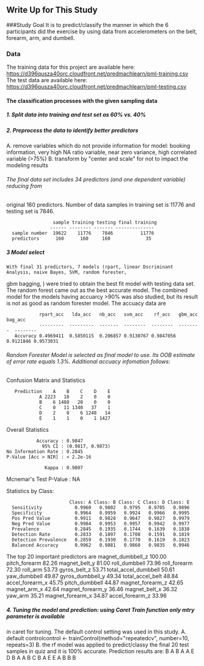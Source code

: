 ## Write Up for This Study

###Study Goal
It is to predict/classify the manner in which the 6 participants did the exercise by using data from accelerometers on the belt, forearm, arm, and dumbell. 
### Data
The training data for this project are available here:
https://d396qusza40orc.cloudfront.net/predmachlearn/pml-training.csv
The test data are available here:
https://d396qusza40orc.cloudfront.net/predmachlearn/pml-testing.csv 
#### The classification processes with the given sampling data
##### 1. Split data into training and test set as 60% vs. 40%
##### 2. Preprocess the data to identify better predictors
A.	remove variables which do not provide information for model: booking information, 
very high NA ratio variable, near zero variance, high correlated variable (>75%)
B.	transform by "center and scale" for not to impact the modeling results
######   The final data set includes 34 predictors (and one dependent variable) reducing from 
original 160 predictors.
 Number of data samples in training set is 11776 and testing set is 7846.

                     sample training testing final training  
                    ------ -------- ------- --------------  
      sample number  19622    11776    7846          11776
      predictors      160      160     160             35  

##### 3 Model select
    With final 31 predictors, 7 models (rpart, linear Dscriminant Analysis, naive Bayes, SVM, random forester, 
gbm bagging, ) were tried to obtain the best fit model with testing data set. The random forest came out 
as the best accurate model.  The combined model for the models having accuarcy >90% was also studied, 
but its result is not as good as random forester model.  The accuacy data are
    
                rpart_acc   lda_acc   nb_acc   svm_acc    rf_acc   gbm_acc   bag_acc 
                ---------  ---------  -------  --------  --------  --------  --------
       Accuracy 0.4969411  0.5850115  0.206857 0.9130767 0.9847056 0.9121846 0.9573031

###### Random Forester Model is selected as final model to use. Its OOB estimate of error rate equals 1.3%. Additional accuacy infomation follows:

Confusion Matrix and Statistics

       Prediction    A    B    C    D    E
                A 2223   18    2    0    0  
                B    6 1488   20    0    0  
                C    0   11 1340   37    1  
                D    2    0    6 1248   14  
                E    1    1    0    1 1427  

  Overall Statistics
                                          
               Accuracy : 0.9847          
                 95% CI : (0.9817, 0.9873)
    No Information Rate : 0.2845          
    P-Value [Acc > NIR] : < 2.2e-16       
                                          
                  Kappa : 0.9807          
   Mcnemar's Test P-Value : NA              

   Statistics by Class:

                           Class: A Class: B Class: C Class: D Class: E  
      Sensitivity            0.9960   0.9802   0.9795   0.9705   0.9896 
      Specificity            0.9964   0.9959   0.9924   0.9966   0.9995 
      Pos Pred Value         0.9911   0.9828   0.9647   0.9827   0.9979  
      Neg Pred Value         0.9984   0.9953   0.9957   0.9942   0.9977 
      Prevalence             0.2845   0.1935   0.1744   0.1639   0.1838  
      Detection Rate         0.2833   0.1897   0.1708   0.1591   0.1819 
      Detection Prevalence   0.2859   0.1930   0.1770   0.1619   0.1823 
      Balanced Accuracy      0.9962   0.9881   0.9860   0.9835   0.9946


The top 20 important predictors are
magnet_dumbbell_z 100.00
pitch_forearm 82.26
magnet_belt_y 81.00
roll_dumbbell 73.96
roll_forearm 72.30
roll_arm 53.73
gyros_belt_z 53.71
total_accel_dumbbell 50.61
yaw_dumbbell 49.87
gyros_dumbbell_y 49.34
total_accel_belt 48.84
accel_forearm_x 45.75
pitch_dumbbell 44.87
magnet_forearm_z 42.65
magnet_arm_x 42.64
magnet_forearm_y 36.46
magnet_belt_x 36.32
yaw_arm 35.21
magnet_forearm_x 34.87
accel_forearm_z 33.96

##### 4. Tuning the model and prediction:  using Caret Train function only mtry parameter is available 
in caret for tuning. The default control setting was used in this study.
    A. default controlcontrol <- trainControl(method="repeatedcv", number=10, repeats=3)
    B. the rf model was applied to predict/classy the final 20 test samples in quiz and it is 100% accurate. Prediction results are:   B A B A A E D B A A B C B A E E A B B B
 

